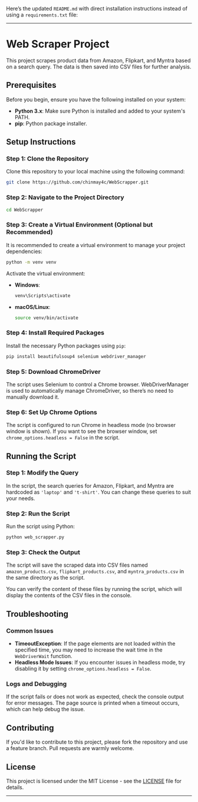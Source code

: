 Here’s the updated `README.md` with direct installation instructions instead of using a `requirements.txt` file:

---

# Web Scraper Project

This project scrapes product data from Amazon, Flipkart, and Myntra based on a search query. The data is then saved into CSV files for further analysis.

## Prerequisites

Before you begin, ensure you have the following installed on your system:

- **Python 3.x**: Make sure Python is installed and added to your system's PATH.
- **pip**: Python package installer.

## Setup Instructions

### Step 1: Clone the Repository

Clone this repository to your local machine using the following command:

```bash
git clone https://github.com/chinmay4c/WebScrapper.git
```

### Step 2: Navigate to the Project Directory

```bash
cd WebScrapper
```

### Step 3: Create a Virtual Environment (Optional but Recommended)

It is recommended to create a virtual environment to manage your project dependencies:

```bash
python -m venv venv
```

Activate the virtual environment:

- **Windows**:
  ```bash
  venv\Scripts\activate
  ```
- **macOS/Linux**:
  ```bash
  source venv/bin/activate
  ```

### Step 4: Install Required Packages

Install the necessary Python packages using `pip`:

```bash
pip install beautifulsoup4 selenium webdriver_manager
```

### Step 5: Download ChromeDriver

The script uses Selenium to control a Chrome browser. WebDriverManager is used to automatically manage ChromeDriver, so there’s no need to manually download it.

### Step 6: Set Up Chrome Options

The script is configured to run Chrome in headless mode (no browser window is shown). If you want to see the browser window, set `chrome_options.headless = False` in the script.

## Running the Script

### Step 1: Modify the Query

In the script, the search queries for Amazon, Flipkart, and Myntra are hardcoded as `'laptop'` and `'t-shirt'`. You can change these queries to suit your needs.

### Step 2: Run the Script

Run the script using Python:

```bash
python web_scrapper.py
```

### Step 3: Check the Output

The script will save the scraped data into CSV files named `amazon_products.csv`, `flipkart_products.csv`, and `myntra_products.csv` in the same directory as the script.

You can verify the content of these files by running the script, which will display the contents of the CSV files in the console.

## Troubleshooting

### Common Issues

- **TimeoutException**: If the page elements are not loaded within the specified time, you may need to increase the wait time in the `WebDriverWait` function.
- **Headless Mode Issues**: If you encounter issues in headless mode, try disabling it by setting `chrome_options.headless = False`.

### Logs and Debugging

If the script fails or does not work as expected, check the console output for error messages. The page source is printed when a timeout occurs, which can help debug the issue.

## Contributing

If you'd like to contribute to this project, please fork the repository and use a feature branch. Pull requests are warmly welcome.

## License

This project is licensed under the MIT License - see the [LICENSE](LICENSE) file for details.

---
